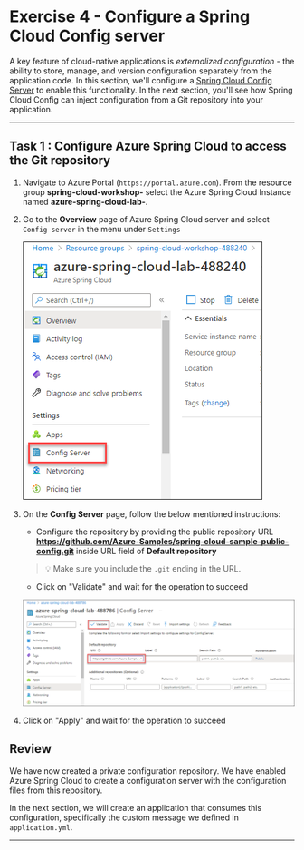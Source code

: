 # Exercise 4 - Configure a Spring Cloud Config server

A key feature of cloud-native applications is *externalized configuration* - the ability to store, manage, and version configuration separately from the application code. In this section, we'll configure a [Spring Cloud Config Server](https://cloud.spring.io/spring-cloud-config) to enable this functionality. In the next section, you'll see how Spring Cloud Config can inject configuration from a Git repository into your application.

---

## Task 1 : Configure Azure Spring Cloud to access the Git repository

1. Navigate to Azure Portal (```https://portal.azure.com```). From the resource group **spring-cloud-workshop-<inject key="DeploymentID" enableCopy="false"/>** select the Azure Spring Cloud Instance named **azure-spring-cloud-lab-<inject key="DeploymentID" enableCopy="false"/>**.

2. Go to the **Overview** page of Azure Spring Cloud server and select `Config server` in the menu under `Settings`

   ![Config server](media/MJA-ex4-01.png)

3. On the **Config Server** page, follow the below mentioned instructions:

      - Configure the repository by providing the public repository URL **https://github.com/Azure-Samples/spring-cloud-sample-public-config.git** inside URL field of **Default repository**

     >💡 Make sure you include the `.git` ending in the URL.
 
     - Click on "Validate" and wait for the operation to succeed  
     
      ![Spring Cloud config server](media/MJA-ex4-02.png)
   
5. Click on "Apply" and wait for the operation to succeed

## Review

We have now created a private configuration repository. We have enabled Azure Spring Cloud to create a configuration server with the configuration files from this repository.

In the next section, we will create an application that consumes this configuration, specifically the custom message we defined in `application.yml`.

---
